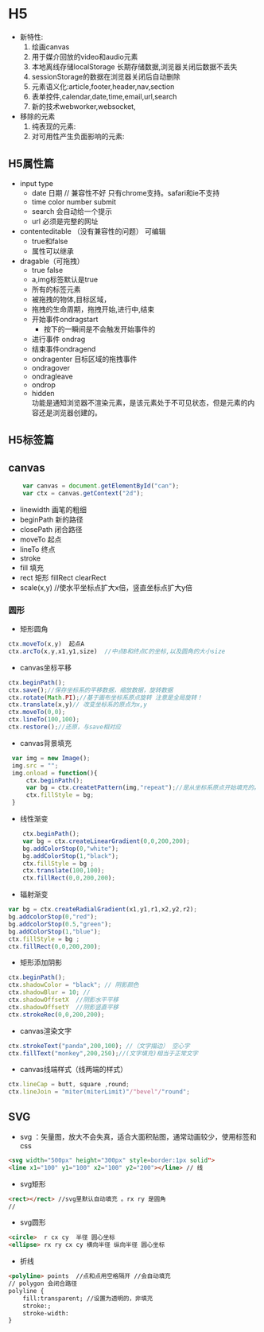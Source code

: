 # H5
* 新特性:
    1. 绘画canvas
    2. 用于媒介回放的video和audio元素
    3. 本地离线存储localStorage 长期存储数据,浏览器关闭后数据不丢失
    4. sessionStorage的数据在浏览器关闭后自动删除
    5. 元素语义化:article,footer,header,nav,section
    6. 表单控件,calendar,date,time,email,url,search
    7.  新的技术webworker,websocket,
* 移除的元素
    1. 纯表现的元素:
    2. 对可用性产生负面影响的元素:

## H5属性篇
*  input type
    * date  日期   // 兼容性不好 只有chrome支持。safari和ie不支持
    * time  color number submit 
    * search 会自动给一个提示
    * url  必须是完整的网址
* contenteditable （没有兼容性的问题）  可编辑
   * true和false
   * 属性可以继承
* dragable（可拖拽）   
    * true false 
    * a,img标签默认是true
    * 所有的标签元素
    * 被拖拽的物体,目标区域，
    * 拖拽的生命周期，拖拽开始,进行中,结束
    * 开始事件ondragstart 
        * 按下的一瞬间是不会触发开始事件的
    * 进行事件 ondrag
    * 结束事件ondragend
    * ondragenter  目标区域的拖拽事件
    * ondragover 
    * ondragleave
    * ondrop
    * hidden  
        功能是通知浏览器不渲染元素，是该元素处于不可见状态，但是元素的内容还是浏览器创建的。
## H5标签篇
## canvas
```js
    var canvas = document.getElementById("can");
    var ctx = canvas.getContext("2d");
```
* linewidth 画笔的粗细
* beginPath 新的路径
* closePath 闭合路径
* moveTo 起点
* lineTo 终点
* stroke 
* fill 填充
* rect 矩形  fillRect clearRect
* scale(x,y) //使水平坐标点扩大x倍，竖直坐标点扩大y倍
### 圆形 
* 矩形圆角
```js
ctx.moveTo(x,y)  起点A
ctx.arcTo(x,y,x1,y1,size)  //中点B和终点C的坐标,以及圆角的大小size
```
* canvas坐标平移
```js
ctx.beginPath();
ctx.save();//保存坐标系的平移数据，缩放数据，旋转数据
ctx.rotate(Math.PI);//基于画布坐标系原点旋转 注意是全局旋转！
ctx.translate(x,y)// 改变坐标系的原点为x,y
ctx.moveTo(0,0);
ctx.lineTo(100,100);
ctx.restore();//还原，与save相对应
```
* canvas背景填充
```js
 var img = new Image();
 img.src = "";
 img.onload = function(){
     ctx.beginPath();
     var bg = ctx.createtPattern(img,"repeat");//是从坐标系原点开始填充的。
     ctx.fillStyle = bg;
 }
```
* 线性渐变
```js
    ctx.beginPath();
    var bg = ctx.createLinearGradient(0,0,200,200);
    bg.addColorStop(0,"white");
    bg.addColorStop(1,"black");
    ctx.fillStyle = bg ;
    ctx.translate(100,100);
    ctx.fillRect(0,0,200,200);
```
* 辐射渐变
```js
var bg = ctx.createRadialGradient(x1,y1,r1,x2,y2,r2);
bg.addcolorStop(0,"red");
bg.addcolorStop(0.5,"green");
bg.addColorStop(1,"blue");
ctx.fillStyle = bg ;
ctx.fillRect(0,0,200,200);
```
* 矩形添加阴影
```js
ctx.beginPath();
ctx.shadowColor = "black"; // 阴影颜色
ctx.shadowBlur = 10; // 
ctx.shadowOffsetX  //阴影水平平移
ctx.shadowOffsetY  //阴影竖直平移
ctx.strokeRec(0,0,200,200);
```
* canvas渲染文字
```js
ctx.strokeText("panda",200,100); //（文字描边） 空心字
ctx.fillText("monkey",200,250);//(文字填充)相当于正常文字
```
* canvas线端样式（线两端的样式）
```js
ctx.lineCap = butt, square ,round;
ctx.lineJoin = "miter(miterLimit)"/"bevel"/"round";
```
## SVG
* svg ：矢量图，放大不会失真，适合大面积贴图，通常动画较少，使用标签和css
```html
<svg width="500px" height="300px" style=border:1px solid">
<line x1="100" y1="100" x2="100" y2="200"></line> // 线
```
* svg矩形
```html
<rect></rect> //svg里默认自动填充 。rx ry 是圆角
//
```
* svg圆形
```html
<circle>  r cx cy  半径 圆心坐标
<ellipse> rx ry cx cy 横向半径 纵向半径 圆心坐标
```
* 折线
```html
<polyline> points  //点和点用空格隔开 //会自动填充
// polygon 会闭合路径
polyline {
    fill:transparent; //设置为透明的，非填充
    stroke:;  
    stroke-width: 
}
```



